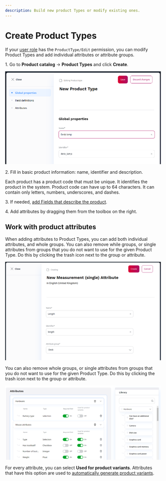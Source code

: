 ```yaml
---
description: Build new product Types or modify existing ones.
---
```


# Create Product Types

If your [user role](../permission_management/manage_permissions.md) has the `ProductType/Edit` permission, you can modify Product Types and add individual attributes or attribute groups.

1\. Go to **Product catalog** -> **Product Types** and click **Create**.

![Adding a Product Type](img/create_product_type.png)

2\. Fill in basic product information: name, identifier and description.

Each product has a product code that must be unique. It identifies the product in the system.
Product code can have up to 64 characters. It can contain only letters, numbers, underscores, and dashes.

3\. If needed, [add Fields that describe the product](../content_management/work_with_content_types.md).

4\. Add attributes by dragging them from the toolbox on the right.

## Work with product attributes

When adding attributes to Product Types, you can add both individual attributes, 
and whole groups. 
You can also remove while groups, or single attributes from groups that you do not 
want to use for the given Product Type. Do this by clicking the trash icon next 
to the group or attribute.

![Creating an attribute in a group](img/create_attribute.png)

You can also remove whole groups, or single attributes from groups that you do not 
want to use for the given Product Type.
Do this by clicking the trash icon next to the group or attribute.

![Adding attributes to a Product Type](img/adding_attributes.png)

For every attribute, you can select **Used for product variants**.
Attributes that have this option are used to [automatically generate product variants](work_with_product_variants.md#generate-variants).
